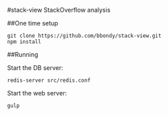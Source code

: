 #stack-view
StackOverflow analysis

##One time setup

    git clone https://github.com/bbondy/stack-view.git
    npm install

##Running

Start the DB server:

`redis-server src/redis.conf`

Start the web server:

`gulp`
